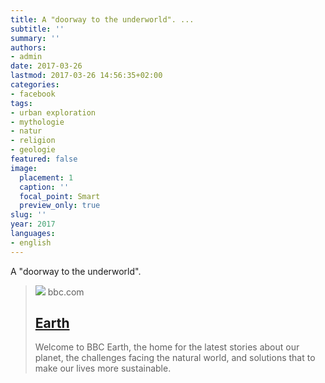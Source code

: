 ```yaml
---
title: A "doorway to the underworld". ...
subtitle: ''
summary: ''
authors:
- admin
date: 2017-03-26
lastmod: 2017-03-26 14:56:35+02:00
categories:
- facebook
tags:
- urban exploration
- mythologie
- natur
- religion
- geologie
featured: false
image:
  placement: 1
  caption: ''
  focal_point: Smart
  preview_only: true
slug: ''
year: 2017
languages:
- english
---
```


A "doorway to the underworld".
> [![](https://ychef.files.bbci.co.uk/960x540/p077yzlp.jpg)](http://www.bbc.com/earth/story/20170223-in-siberia-there-is-a-huge-crater-and-it-is-getting-bigger)
> bbc.com
> ## [Earth](http://www.bbc.com/earth/story/20170223-in-siberia-there-is-a-huge-crater-and-it-is-getting-bigger)
>
>Welcome to BBC Earth, the home for the latest stories about our planet, the challenges facing the natural world, and solutions that to make our lives more sustainable.